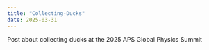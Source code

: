 ```yaml
---
title: "Collecting-Ducks"
date: 2025-03-31
---
```


Post about collecting ducks at the 2025 APS Global Physics Summit
